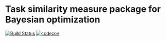# Task similarity measure package for Bayesian optimization

[![Build Status](https://github.com/nabenabe0928/hpo_task_similarity/workflows/Functionality%20test/badge.svg?branch=main)](https://github.com/nabenabe0928/hpo_task_similarity)
[![codecov](https://codecov.io/gh/nabenabe0928/hpo_task_similarity/branch/main/graph/badge.svg?token=B1QBC652QY)](https://codecov.io/gh/nabenabe0928/hpo_task_similarity)
